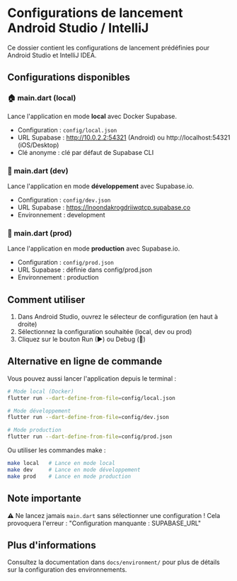 # Configurations de lancement Android Studio / IntelliJ

Ce dossier contient les configurations de lancement prédéfinies pour Android Studio et IntelliJ IDEA.

## Configurations disponibles

### 🏠 main.dart (local)
Lance l'application en mode **local** avec Docker Supabase.
- Configuration : `config/local.json`
- URL Supabase : http://10.0.2.2:54321 (Android) ou http://localhost:54321 (iOS/Desktop)
- Clé anonyme : clé par défaut de Supabase CLI

### 🔧 main.dart (dev)
Lance l'application en mode **développement** avec Supabase.io.
- Configuration : `config/dev.json`
- URL Supabase : https://lnoondakrogdriiwqtcp.supabase.co
- Environnement : development

### 🚀 main.dart (prod)
Lance l'application en mode **production** avec Supabase.io.
- Configuration : `config/prod.json`
- URL Supabase : définie dans config/prod.json
- Environnement : production

## Comment utiliser

1. Dans Android Studio, ouvrez le sélecteur de configuration (en haut à droite)
2. Sélectionnez la configuration souhaitée (local, dev ou prod)
3. Cliquez sur le bouton Run (▶) ou Debug (🐛)

## Alternative en ligne de commande

Vous pouvez aussi lancer l'application depuis le terminal :

```bash
# Mode local (Docker)
flutter run --dart-define-from-file=config/local.json

# Mode développement
flutter run --dart-define-from-file=config/dev.json

# Mode production
flutter run --dart-define-from-file=config/prod.json
```

Ou utiliser les commandes make :

```bash
make local   # Lance en mode local
make dev     # Lance en mode développement
make prod    # Lance en mode production
```

## Note importante

⚠️ Ne lancez jamais `main.dart` sans sélectionner une configuration !
Cela provoquera l'erreur : "Configuration manquante : SUPABASE_URL"

## Plus d'informations

Consultez la documentation dans `docs/environment/` pour plus de détails sur la configuration des environnements.

